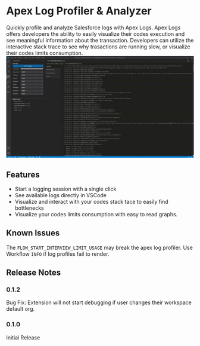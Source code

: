 # Apex Log Profiler & Analyzer

Quickly profile and analyze Salesforce logs with Apex Logs. Apex Logs offers developers the ability to easily visualize their codes execution and see meaningful
information about the transaction. Developers can utilize the interactive stack trace to see why trasactions are running slow, or visualize their codes
limits consumption.
![GitHub Logo](https://raw.githubusercontent.com/forcecreators/apex-logs/master/ui/media/ApexLogs.gif)

## Features

-   Start a logging session with a single click
-   See available logs directly in VSCode
-   Visualize and interact with your codes stack tace to easily find bottlenecks
-   Visualize your codes limits consumption with easy to read graphs.

## Known Issues

The `FLOW_START_INTERVIEW_LIMIT_USAGE` may break the apex log profiler. Use Workflow `INFO` if log profiles fail to render.

## Release Notes

### 0.1.2

Bug Fix: Extension will not start debugging if user changes their workspace default org.

### 0.1.0

Initial Release
